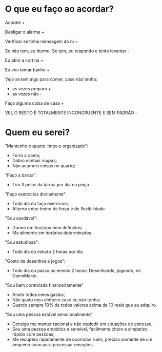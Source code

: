 # O que eu faço ao acordar?

Acordei +

Desligar o alarme +

Verificar se tinha mensagem do ni =

Se não tem, eu durmo. Se tem, eu respondo e tento levantar -

Eu abro a cortina +

Eu vou tomar banho +

Vejo se tem algo para comer, caso não tenha:
- as vezes preparo +
- as vezes não -

Faço alguma coisa de casa +

VEI, O RESTO É TOTALMENTE INCONGRUENTE E SEM PADRÃO -

# Quem eu serei?

"Mantenho o quarto limpo e organizado":
- Forro a cama;
- Dobro minhas roupas;
- Não acumulo coisas no quarto;

"Faço a barba":
- Tiro 3 pelos da barba por dia na pinça

"Faço exercícios diariamente":
- Todo dia eu faço exercícios;
- Alterno entre treino de força e de flexibilidade.

"Sou saudável":
- Durmo em horários bem definidos;
- Me alimento em horários determinados.

"Sou estudiosa":
- Todo dia eu estudo 2 horas por dia.

"Gosto de desenhos e jogos":
- Todo dia eu passo ao menos 2 horas: Desenhando, jogando, no GameMaker.

"Sou bem controlada financeiramente"
- Anoto todos meus gastos;
- Não gasto meu dinheiro caso eu não tenha;
- Guardo sempre 10% de todos valores acima de 10 reais que eu adquiro.

"Sou uma pessoa estável emocionalmente"
- Consigo me manter racional e não explodir em situações de estresse;
- Sou uma pessoa empática e sensível, facilmente choro e simpatizo rápido com pessoas;
- Me recupero rapidamente de ocorridos ruins, preciso somente de um pequeno sono para processar emoções.
